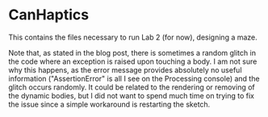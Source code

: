 # CanHaptics

This contains the files necessary to run Lab 2 (for now), designing a maze.

Note that, as stated in the blog post, there is sometimes a random glitch in the code where an exception is raised upon touching a body. I am not sure why this happens, as the error message provides absolutely no useful information ("AssertionError" is all I see on the Processing console) and the glitch occurs randomly. It could be related to the rendering or removing of the dynamic bodies, but I did not want to spend much time on trying to fix the issue since a simple workaround is restarting the sketch.
